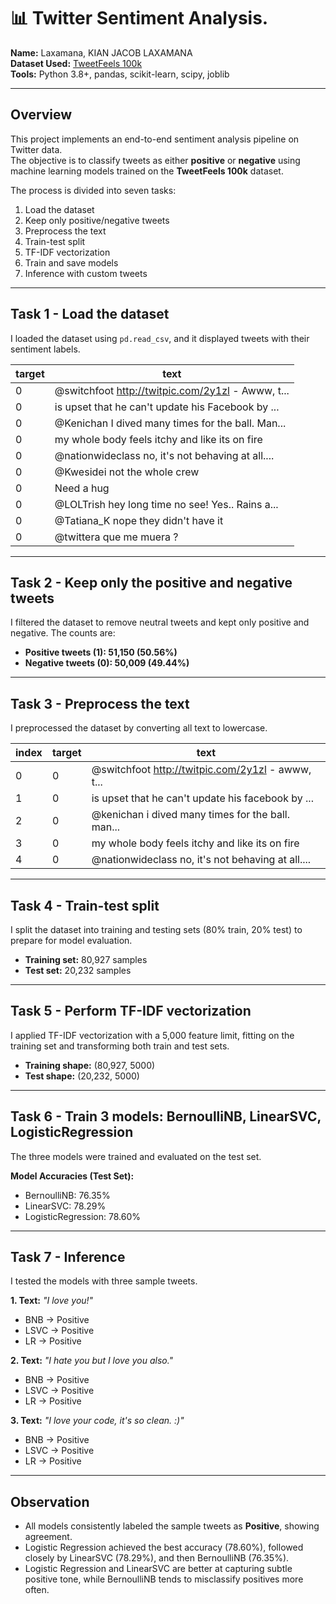 # 📊 Twitter Sentiment Analysis.

**Name:** Laxamana, KIAN JACOB LAXAMANA  
**Dataset Used:** [TweetFeels 100k](https://huggingface.co/datasets/mnemoraorg/tweetfeels-100k)  
**Tools:** Python 3.8+, pandas, scikit-learn, scipy, joblib  

---

## Overview

This project implements an end-to-end sentiment analysis pipeline on Twitter data.  
The objective is to classify tweets as either **positive** or **negative** using machine learning models trained on the **TweetFeels 100k** dataset.  

The process is divided into seven tasks:  
1. Load the dataset  
2. Keep only positive/negative tweets  
3. Preprocess the text  
4. Train-test split  
5. TF-IDF vectorization  
6. Train and save models  
7. Inference with custom tweets  

---

## Task 1 - Load the dataset

I loaded the dataset using `pd.read_csv`, and it displayed tweets with their sentiment labels.

| target | text |
|--------|------|
|0 | @switchfoot http://twitpic.com/2y1zl - Awww, t...|
|0 | is upset that he can't update his Facebook by ...|
|0 | @Kenichan I dived many times for the ball. Man...|
|0 |  my whole body feels itchy and like its on fire |
|0 | @nationwideclass no, it's not behaving at all....|
|0 |                      @Kwesidei not the whole crew |
|0 |                                        Need a hug|
|0 | @LOLTrish hey  long time no see! Yes.. Rains a...|
|0 |              @Tatiana_K nope they didn't have it |
|0 |                         @twittera que me muera ? |

---

## Task 2 - Keep only the positive and negative tweets

I filtered the dataset to remove neutral tweets and kept only positive and negative. The counts are:

- **Positive tweets (1): 51,150 (50.56%)**  
- **Negative tweets (0): 50,009 (49.44%)**

---

## Task 3 - Preprocess the text

I preprocessed the dataset by converting all text to lowercase.

|index | target | text|
|------|--------|-------------------------------------------------|
|0     |  0     |@switchfoot http://twitpic.com/2y1zl - awww, t...|
|1     |  0     |is upset that he can't update his facebook by ...|
|2     |  0     |@kenichan i dived many times for the ball. man...|
|3     |  0     |   my whole body feels itchy and like its on fire|
|4     |  0     |@nationwideclass no, it's not behaving at all....|

---

## Task 4 - Train-test split 

I split the dataset into training and testing sets (80% train, 20% test) to prepare for model evaluation.

- **Training set:** 80,927 samples  
- **Test set:** 20,232 samples  

---

## Task 5 - Perform TF-IDF vectorization

I applied TF-IDF vectorization with a 5,000 feature limit, fitting on the training set and transforming both train and test sets.

- **Training shape:** (80,927, 5000)  
- **Test shape:** (20,232, 5000)  

---

## Task 6 - Train 3 models: BernoulliNB, LinearSVC, LogisticRegression

The three models were trained and evaluated on the test set.  

**Model Accuracies (Test Set):**  
- BernoulliNB: 76.35%  
- LinearSVC: 78.29%  
- LogisticRegression: 78.60%  

---

## Task 7 - Inference

I tested the models with three sample tweets.  

**1. Text:** *"I love you!"*  
- BNB → Positive  
- LSVC → Positive  
- LR → Positive  

**2. Text:** *"I hate you but I love you also."*  
- BNB → Positive  
- LSVC → Positive  
- LR → Positive  

**3. Text:** *"I love your code, it's so clean. :)"*  
- BNB → Positive  
- LSVC → Positive  
- LR → Positive  

---

## Observation  

- All models consistently labeled the sample tweets as **Positive**, showing agreement.  
- Logistic Regression achieved the best accuracy (78.60%), followed closely by LinearSVC (78.29%), and then BernoulliNB (76.35%).  
- Logistic Regression and LinearSVC are better at capturing subtle positive tone, while BernoulliNB tends to misclassify positives more often.  
